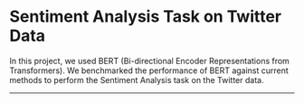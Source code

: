 # Sentiment Analysis Task on Twitter Data

In this project, we used BERT (Bi-directional Encoder Representations from Transformers). 
We benchmarked the performance of BERT against current methods to perform the Sentiment Analysis task on the Twitter data.

__________________________________________________________________________________________________
